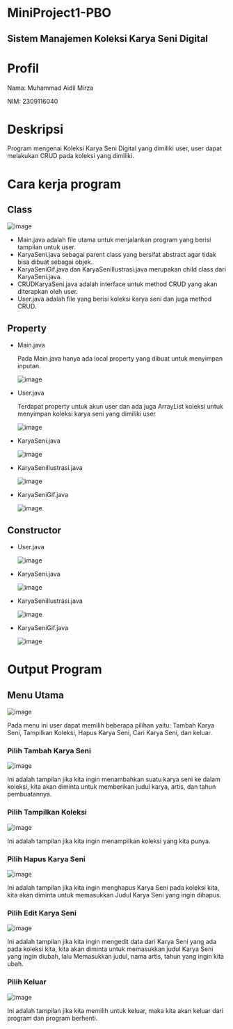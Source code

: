 # MiniProject1-PBO
## Sistem Manajemen Koleksi Karya Seni Digital
# Profil
Nama: Muhammad Aidil Mirza

NIM: 2309116040
# Deskripsi
Program mengenai Koleksi Karya Seni Digital yang dimiliki user, user dapat melakukan CRUD pada koleksi yang dimiliki.
# Cara kerja program
## Class
![image](https://github.com/user-attachments/assets/ff20f6ba-c294-4dfc-8d8a-b8a0fc7b7077)

- Main.java adalah file utama untuk menjalankan program yang berisi tampilan untuk user.
- KaryaSeni.java sebagai parent class yang bersifat abstract agar tidak bisa dibuat sebagai objek.
- KaryaSeniGif.java dan KaryaSeniIlustrasi.java merupakan child class dari KaryaSeni.java.
- CRUDKaryaSeni.java adalah interface untuk method CRUD yang akan diterapkan oleh user.
- User.java adalah file yang berisi koleksi karya seni dan juga method CRUD.

## Property
- Main.java

  Pada Main.java hanya ada local property yang dibuat untuk menyimpan inputan.

  ![image](https://github.com/user-attachments/assets/b060a326-0509-4678-9b3a-9b4fedc6f045)

- User.java
  
  Terdapat property untuk akun user dan ada juga ArrayList koleksi untuk menyimpan koleksi karya seni yang dimiliki user
  
  ![image](https://github.com/user-attachments/assets/b5d9e093-d76e-44df-8883-c0b0d746a23c)

- KaryaSeni.java

  ![image](https://github.com/user-attachments/assets/647ed418-f94d-4838-be04-67eaf377aa0b)

- KaryaSeniIlustrasi.java

  ![image](https://github.com/user-attachments/assets/9eb9a30d-81c6-4228-861f-290f3182f49e)

- KaryaSeniGif.java

  ![image](https://github.com/user-attachments/assets/5978148c-c2ea-40fd-b3fa-b6c18c13873d)

## Constructor
- User.java

  ![image](https://github.com/user-attachments/assets/89c45a4c-f9da-490e-9a55-99ddf5c8188b)

- KaryaSeni.java

  ![image](https://github.com/user-attachments/assets/cd25751a-7cfd-4315-980f-4b568dd6cc78)

- KaryaSeniIlustrasi.java
  
  ![image](https://github.com/user-attachments/assets/6ca69a20-fa34-478f-9a06-f79abf2a118a)

- KaryaSeniGif.java

  ![image](https://github.com/user-attachments/assets/d63d24bd-fc6d-4b86-ad4f-b58da190f7bf)



# Output Program
## Menu Utama
![image](https://github.com/user-attachments/assets/db0c7cff-40bf-4d59-8aa4-1424dadaf5ec)

Pada menu ini user dapat memilih beberapa pilihan yaitu: Tambah Karya Seni, Tampilkan Koleksi, Hapus Karya Seni, Cari Karya Seni, dan keluar.
### Pilih Tambah Karya Seni
![image](https://github.com/user-attachments/assets/60337130-dfbc-4494-ae1c-996912f40031)

Ini adalah tampilan jika kita ingin menambahkan suatu karya seni ke dalam koleksi, kita akan diminta untuk memberikan judul karya, artis, dan tahun pembuatannya.

### Pilih Tampilkan Koleksi
![image](https://github.com/user-attachments/assets/2f5860b2-83af-46ce-85cf-42c7606ecc5a)

Ini adalah tampilan jika kita ingin menampilkan koleksi yang kita punya.

### Pilih Hapus Karya Seni
![image](https://github.com/user-attachments/assets/5646ceb6-ee69-48a6-bd0c-d28f40d0c4f6)

Ini adalah tampilan jika kita ingin menghapus Karya Seni pada koleksi kita, kita akan diminta untuk memasukkan Judul Karya Seni yang ingin dihapus.

### Pilih Edit Karya Seni
![image](https://github.com/user-attachments/assets/66e1b791-714d-4069-b7a7-acadf9235633)

Ini adalah tampilan jika kita ingin mengedit data dari Karya Seni yang ada pada koleksi kita, kita akan diminta untuk memasukkan judul Karya Seni yang ingin diubah, lalu Memasukkan judul, nama artis, tahun yang ingin kita ubah.

### Pilih Keluar
![image](https://github.com/user-attachments/assets/774eec1d-64ff-46e4-9aa7-325eb89a27f7)

Ini adalah tampilan jika kita memilih untuk keluar, maka kita akan keluar dari program dan program berhenti.



